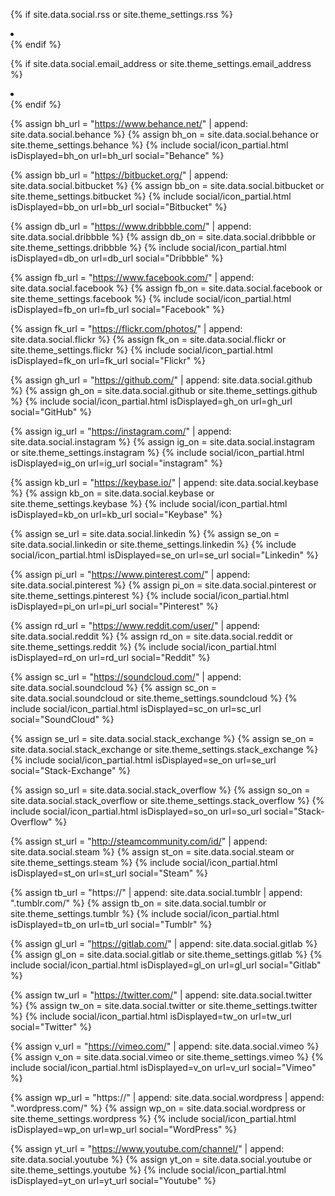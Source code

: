 {% if site.data.social.rss or site.theme_settings.rss %}
<li>
    <a feed.xml href="{{ site.data.social.feed.path | default: 'feed.xml' | relative_url }}"
       title="{{ site.data.language.str_rss_follow | default: 'Follow RSS feed' }}">
        <span class="fa-stack fa-lg">
            <i class="fas fa-circle fa-stack-2x"></i>
            <i class="fas fa-rss fa-stack-1x fa-inverse"></i>
        </span>
    </a>
</li>
{% endif %}

{% if site.data.social.email_address or site.theme_settings.email_address %}
<li>
    <a href="mailto:{{ site.data.social.email_address }}"
       title="{{ site.data.language.str_email }}">
		<span class="fa-stack fa-lg">
            <i class="fas fa-circle fa-stack-2x"></i>
            <i class="fas fa-envelope fa-stack-1x fa-inverse"></i>
        </span>
    </a>
</li>
{% endif %}

{% assign bh_url = "https://www.behance.net/" | append: site.data.social.behance %}
{% assign bh_on = site.data.social.behance or site.theme_settings.behance %}
{% include social/icon_partial.html isDisplayed=bh_on url=bh_url social="Behance" %}

{% assign bb_url = "https://bitbucket.org/" | append: site.data.social.bitbucket %}
{% assign bb_on = site.data.social.bitbucket or site.theme_settings.bitbucket %}
{% include social/icon_partial.html isDisplayed=bb_on url=bb_url social="Bitbucket" %}

{% assign db_url = "https://www.dribbble.com/" | append: site.data.social.dribbble %}
{% assign db_on = site.data.social.dribbble or site.theme_settings.dribbble %}
{% include social/icon_partial.html isDisplayed=db_on url=db_url social="Dribbble" %}

{% assign fb_url = "https://www.facebook.com/" | append: site.data.social.facebook %}
{% assign fb_on = site.data.social.facebook or site.theme_settings.facebook %}
{% include social/icon_partial.html isDisplayed=fb_on url=fb_url social="Facebook" %}

{% assign fk_url = "https://flickr.com/photos/" | append: site.data.social.flickr %}
{% assign fk_on = site.data.social.flickr or site.theme_settings.flickr %}
{% include social/icon_partial.html isDisplayed=fk_on url=fk_url social="Flickr" %}

{% assign gh_url = "https://github.com/" | append: site.data.social.github %}
{% assign gh_on = site.data.social.github or site.theme_settings.github %}
{% include social/icon_partial.html isDisplayed=gh_on url=gh_url social="GitHub" %}

{% assign ig_url = "https://instagram.com/" | append: site.data.social.instagram %}
{% assign ig_on = site.data.social.instagram or site.theme_settings.instagram %}
{% include social/icon_partial.html isDisplayed=ig_on url=ig_url social="instagram" %}

{% assign kb_url = "https://keybase.io/" | append: site.data.social.keybase %}
{% assign kb_on = site.data.social.keybase or site.theme_settings.keybase %}
{% include social/icon_partial.html isDisplayed=kb_on url=kb_url social="Keybase" %}

{% assign se_url = site.data.social.linkedin %}
{% assign se_on = site.data.social.linkedin or site.theme_settings.linkedin %}
{% include social/icon_partial.html isDisplayed=se_on url=se_url social="Linkedin" %}

{% assign pi_url = "https://www.pinterest.com/" | append: site.data.social.pinterest %}
{% assign pi_on = site.data.social.pinterest or site.theme_settings.pinterest %}
{% include social/icon_partial.html isDisplayed=pi_on url=pi_url social="Pinterest" %}

{% assign rd_url = "https://www.reddit.com/user/" | append: site.data.social.reddit %}
{% assign rd_on = site.data.social.reddit or site.theme_settings.reddit %}
{% include social/icon_partial.html isDisplayed=rd_on url=rd_url social="Reddit" %}

{% assign sc_url = "https://soundcloud.com/" | append: site.data.social.soundcloud %}
{% assign sc_on = site.data.social.soundcloud or site.theme_settings.soundcloud %}
{% include social/icon_partial.html isDisplayed=sc_on url=sc_url social="SoundCloud" %}

{% assign se_url = site.data.social.stack_exchange %}
{% assign se_on = site.data.social.stack_exchange or site.theme_settings.stack_exchange %}
{% include social/icon_partial.html isDisplayed=se_on url=se_url social="Stack-Exchange" %}

{% assign so_url = site.data.social.stack_overflow %}
{% assign so_on = site.data.social.stack_overflow or site.theme_settings.stack_overflow %}
{% include social/icon_partial.html isDisplayed=so_on url=so_url social="Stack-Overflow" %}

{% assign st_url = "http://steamcommunity.com/id/" | append: site.data.social.steam %}
{% assign st_on = site.data.social.steam or site.theme_settings.steam %}
{% include social/icon_partial.html isDisplayed=st_on url=st_url social="Steam" %}

{% assign tb_url = "https://" | append: site.data.social.tumblr | append: ".tumblr.com/" %}
{% assign tb_on = site.data.social.tumblr or site.theme_settings.tumblr %}
{% include social/icon_partial.html isDisplayed=tb_on url=tb_url social="Tumblr" %}

{% assign gl_url = "https://gitlab.com/" | append: site.data.social.gitlab %}
{% assign gl_on = site.data.social.gitlab or site.theme_settings.gitlab %}
{% include social/icon_partial.html isDisplayed=gl_on url=gl_url social="Gitlab" %}

{% assign tw_url = "https://twitter.com/" | append: site.data.social.twitter %}
{% assign tw_on = site.data.social.twitter or site.theme_settings.twitter %}
{% include social/icon_partial.html isDisplayed=tw_on url=tw_url social="Twitter" %}

{% assign v_url = "https://vimeo.com/" | append: site.data.social.vimeo %}
{% assign v_on = site.data.social.vimeo or site.theme_settings.vimeo %}
{% include social/icon_partial.html isDisplayed=v_on url=v_url social="Vimeo" %}

{% assign wp_url = "https://" | append: site.data.social.wordpress | append: ".wordpress.com/" %}
{% assign wp_on = site.data.social.wordpress or site.theme_settings.wordpress %}
{% include social/icon_partial.html isDisplayed=wp_on url=wp_url social="WordPress" %}

{% assign yt_url = "https://www.youtube.com/channel/" | append: site.data.social.youtube %}
{% assign yt_on = site.data.social.youtube or site.theme_settings.youtube %}
{% include social/icon_partial.html isDisplayed=yt_on url=yt_url social="Youtube" %}
